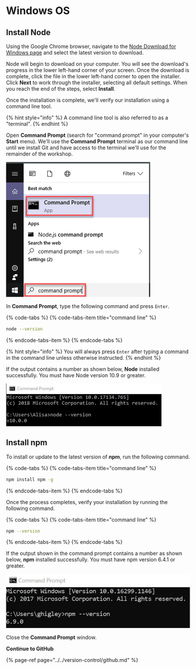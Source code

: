 # Windows OS

## Install Node

Using the Google Chrome browser, navigate to the [Node Download for Windows page](https://nodejs.org/en) and select the latest version to download.

Node will begin to download on your computer. You will see the download's progress in the lower left-hand corner of your screen. Once the download is complete, click the file in the lower left-hand corner to open the installer. Click **Next** to work through the installer, selecting all default settings. When you reach the end of the steps, select **Install**.

Once the installation is complete, we'll verify our installation using a command line tool.

{% hint style="info" %}
A command line tool is also referred to as a "terminal".
{% endhint %}

Open **Command Prompt** \(search for "command prompt" in your computer's **Start** menu\). We'll use the **Command Prompt** terminal as our command line until we install Git and have access to the terminal we'll use for the remainder of the workshop.

![Open Windows Command Prompt](../../.gitbook/assets/cmd.png)

In **Command Prompt**, type the following command and press `Enter`.

{% code-tabs %}
{% code-tabs-item title="command line" %}
```bash
node --version
```
{% endcode-tabs-item %}
{% endcode-tabs %}

{% hint style="info" %}
You will always press `Enter` after typing a command in the command line unless otherwise instructed.
{% endhint %}

If the output contains a number as shown below, **Node** installed successfully. You must have Node version 10.9 or greater.

![Node version successful output](../../.gitbook/assets/node-version-win.png)

## Install npm

To install or update to the latest version of **npm**, run the following command.

{% code-tabs %}
{% code-tabs-item title="command line" %}
```bash
npm install npm -g
```
{% endcode-tabs-item %}
{% endcode-tabs %}

Once the process completes, verify your installation by running the following command.

{% code-tabs %}
{% code-tabs-item title="command line" %}
```bash
npm --version
```
{% endcode-tabs-item %}
{% endcode-tabs %}

If the output shown in the command prompt contains a number as shown below, **npm** installed successfully. You must have npm version 6.4.1 or greater.

![npm version successful output](../../.gitbook/assets/npm_confirm.jpg)

Close the **Command Prompt** window.

**Continue to GitHub**

{% page-ref page="../../version-control/github.md" %}

